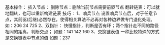 基本操作：
插入节点：
删除节点：删除当前节点需要前驱节点
翻转链表：可以就地翻转，也可以重新构建链表
技巧：
1、哨兵节点
设置哨兵节点后，对于任意节点，其前驱(后继)必然存在。使得相关算法不必再对各种边界做专门退化处理。
如：206 24 725
2、双指针：
快慢指针，判断是否有环；两个指针走不同的路径相同的距离，判断交点；
如题：141 142 160
3、交换链表值
一种比较特殊的方式是交换链表中节点的值
如题：237